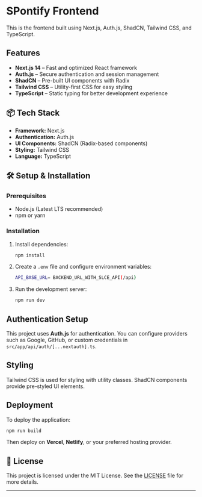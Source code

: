 # SPontify Frontend

This is the frontend built using Next.js, Auth.js, ShadCN, Tailwind CSS, and TypeScript.

##  Features
- **Next.js 14** – Fast and optimized React framework
- **Auth.js** – Secure authentication and session management
- **ShadCN** – Pre-built UI components with Radix
- **Tailwind CSS** – Utility-first CSS for easy styling
- **TypeScript** – Static typing for better development experience

## 📦 Tech Stack
- **Framework:** Next.js
- **Authentication:** Auth.js
- **UI Components:** ShadCN (Radix-based components)
- **Styling:** Tailwind CSS
- **Language:** TypeScript

## 🛠️ Setup & Installation
### Prerequisites
- Node.js (Latest LTS recommended)
- npm or yarn

### Installation
1. Install dependencies:
   ```sh
   npm install  
   ```
2. Create a `.env` file and configure environment variables:
   ```sh
   API_BASE_URL= BACKEND_URL_WITH_SLCE_API(/api)
   ```
3. Run the development server:
   ```sh
   npm run dev 
   ```

##  Authentication Setup
This project uses **Auth.js** for authentication. You can configure providers such as Google, GitHub, or custom credentials in `src/app/api/auth/[...nextauth].ts`.

##  Styling
Tailwind CSS is used for styling with utility classes. ShadCN components provide pre-styled UI elements.

##  Deployment
To deploy the application:
```sh
npm run build 
```
Then deploy on **Vercel**, **Netlify**, or your preferred hosting provider.

## 📜 License
This project is licensed under the MIT License. See the [LICENSE](./LICENSE) file for more details.

---
